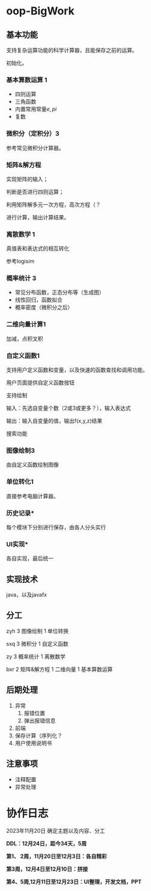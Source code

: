 # oop-BigWork

## 基本功能

支持复杂运算功能的科学计算器，且能保存之前的运算。

初始化。

### 基本算数运算 1

- 四则运算
- 三角函数
- 内置常用常量$e,pi$
- 复数

### 微积分（定积分）3

参考常见微积分计算器。



### 矩阵&解方程

实现矩阵的输入；

判断是否进行四则运算；

利用矩阵解多元一次方程，高次方程（？

进行计算，输出计算结果。



### 离散数学 1

真值表和表达式的相互转化

参考logisim



### 概率统计 3

- 常见分布函数，正态分布等（生成图）
- 线性回归，函数拟合
- 概率密度（微积分之后）

### 二维向量计算1

加减，点积叉积

### 自定义函数1

支持用户定义函数和变量，以及快速的函数查找和调用功能。

用户页面提供自定义函数按钮

支持绘制

输入：先选自变量个数（2或3或更多？），输入表达式

输出：输入自变量的值，输出f(x,y,z)结果

搜索功能

### 图像绘制3

由自定义函数绘制图像

### 单位转化1

直接参考电脑计算器。



### 历史记录*

每个模块下分别进行保存，由各人分头实行



### UI实现*

各自实现，最后统一



## 实现技术

java，以及javafx

## 分工

zyh 3	图像绘制	1	单位转换

sxq 3	微积分	1	自定义函数

zy	3	概率统计	1	离散数学

bxr 2	矩阵&解方程	1	二维向量		1	基本算数运算

## 后期处理

1. 异常
   1. 报错位置
   2. 弹出报错信息
2. 前端
3. 保存计算（序列化？
4. 用户使用说明书

## 注意事项

- 注释配置
- 异常处理



# 协作日志

2023年11月20日	确定主题以及内容、分工





**DDL：12月24日，距今34天，5周**

**第1、 2周，11月20日至12月3日：各自精彩**

**第3周，12月4日至12月10日：拼接**

**第4、5周,12月11日至12月23日：UI整理，开发文档，PPT**
